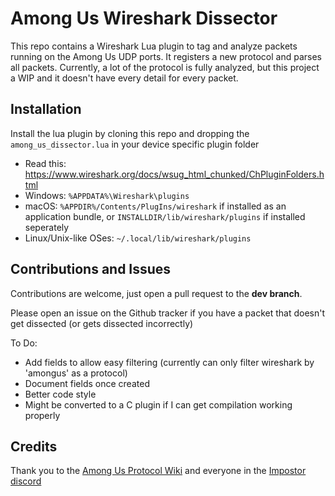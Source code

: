 # Among Us Wireshark Dissector
This repo contains a Wireshark Lua plugin to tag and analyze packets running on the Among Us UDP ports. 
It registers a new protocol and parses all packets. Currently, a lot of the protocol is fully analyzed, 
but this project a WIP and it doesn't have every detail for every packet.

## Installation
Install the lua plugin by cloning this repo and dropping the `among_us_dissector.lua` in your device specific plugin folder
- Read this: https://www.wireshark.org/docs/wsug_html_chunked/ChPluginFolders.html
- Windows: `%APPDATA%\Wireshark\plugins`
- macOS: `%APPDIR%/Contents/PlugIns/wireshark` if installed as an application bundle, or `INSTALLDIR/lib/wireshark/plugins` if installed seperately
- Linux/Unix-like OSes: `~/.local/lib/wireshark/plugins`

## Contributions and Issues
Contributions are welcome, just open a pull request to the **dev branch**. 

Please open an issue on the Github tracker if you have a packet that doesn't get dissected (or gets dissected incorrectly)

To Do: 
- Add fields to allow easy filtering (currently can only filter wireshark by 'amongus' as a protocol)
- Document fields once created
- Better code style 
- Might be converted to a C plugin if I can get compilation working properly 

## Credits
Thank you to the [Among Us Protocol Wiki](https://wiki.weewoo.net/) and everyone in the [Impostor discord](https://discord.gg/Mk3w6Tb)
